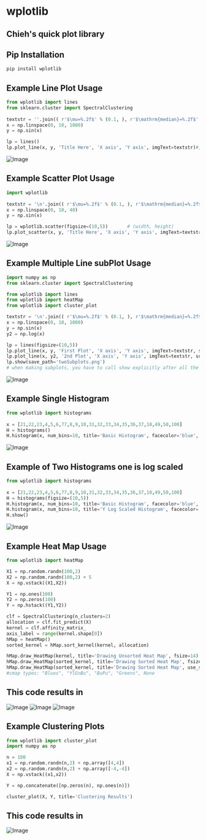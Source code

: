 # wplotlib
## Chieh's quick plot library
## Pip Installation
```sh
pip install wplotlib
```

## Example Line Plot Usage
```python
from wplotlib import lines
from sklearn.cluster import SpectralClustering
	
textstr = ''.join(( r'$\mu=%.2f$' % (0.1, ), r'$\mathrm{median}=%.2f$' % (0, ), r'$\sigma=%.2f$' % (33, )))
x = np.linspace(0, 10, 1000)
y = np.sin(x)

lp = lines()
lp.plot_line(x, y, 'Title Here', 'X axis', 'Y axis', imgText=textstr)#, outpath)	#x can be set to None
```
![Image](https://github.com/endsley/wPlotLib/blob/main/wplotlib/imgs/line_output.png?raw=true)


## Example Scatter Plot Usage
```python
import wplotlib 
	
textstr = '\n'.join(( r'$\mu=%.2f$' % (0.1, ), r'$\mathrm{median}=%.2f$' % (0, ), r'$\sigma=%.2f$' % (33, )))
x = np.linspace(0, 10, 40)
y = np.sin(x)

lp = wplotlib.scatter(figsize=(10,5))		# (width, height)
lp.plot_scatter(x, y, 'Title Here', 'X axis', 'Y axis', imgText=textstr)#, outpath)
```
![Image](https://github.com/endsley/wPlotLib/blob/main/wplotlib/imgs/scatterPlot.png?raw=true)


## Example Multiple Line subPlot Usage
```python
import numpy as np
from sklearn.cluster import SpectralClustering

from wplotlib import lines
from wplotlib import heatMap
from wplotlib import cluster_plot

textstr = '\n'.join(( r'$\mu=%.2f$' % (0.1, ), r'$\mathrm{median}=%.2f$' % (0, ), r'$\sigma=%.2f$' % (33, )))
x = np.linspace(0, 10, 1000)
y = np.sin(x)
y2 = np.log(x)

lp = lines(figsize=(10,5))
lp.plot_line(x, y, 'First Plot', 'X axis', 'Y axis', imgText=textstr, subplot=121)
lp.plot_line(x, y2, '2nd Plot', 'X axis', 'Y axis', imgText=textstr, subplot=122)
lp.show(save_path='twoSubplots.png') 
# when making subplots, you have to call show explicitly after all the plots, if you include path, then it will save instead of show

```
![Image](https://github.com/endsley/wPlotLib/blob/main/wplotlib/imgs/subplot_lines.png?raw=true)


## Example Single Histogram 
```python
from wplotlib import histograms
	
x = [21,22,23,4,5,6,77,8,9,10,31,32,33,34,35,36,37,18,49,50,100]
H = histograms()
H.histogram(x, num_bins=10, title='Basic Histogram', facecolor='blue', α=0.5, path=None)
```
![Image](https://github.com/endsley/wPlotLib/blob/main/wplotlib/imgs/basicHistogram.png?raw=true)


## Example of Two Histograms one is log scaled
```python
from wplotlib import histograms
	
x = [21,22,23,4,5,6,77,8,9,10,31,32,33,34,35,36,37,18,49,50,100]
H = histograms(figsize=(10,5))
H.histogram(x, num_bins=10, title='Basic Histogram', facecolor='blue', α=0.5, path=None, subplot=121)
H.histogram(x, num_bins=10, title='Y Log Scaled Histogram', facecolor='blue', α=0.5, path=None, subplot=122, ylogScale=True)
H.show()
```
![Image](https://github.com/endsley/wPlotLib/blob/main/wplotlib/imgs/TwoHistograms.png?raw=true)



## Example Heat Map Usage
```python
from wplotlib import heatMap

X1 = np.random.randn(100,2)
X2 = np.random.randn(100,2) + 5
X = np.vstack((X1,X2))

Y1 = np.ones(100)
Y2 = np.zeros(100)
Y = np.hstack((Y1,Y2))

clf = SpectralClustering(n_clusters=2)
allocation = clf.fit_predict(X)
kernel = clf.affinity_matrix_
axis_label = range(kernel.shape[0])
hMap = heatMap()
sorted_kernel = hMap.sort_kernel(kernel, allocation)

hMap.draw_HeatMap(kernel, title='Drawing Unsorted Heat Map', fsize=14)
hMap.draw_HeatMap(sorted_kernel, title='Drawing Sorted Heat Map', fsize=14)
hMap.draw_HeatMap(sorted_kernel, title='Drawing Sorted Heat Map', use_seaborn=True, vmin=0, vmax=1, center=None, linewidths=0, cmap=None, fsize=14)
#cmap types: "Blues", "YlGnBu", "BuPu", "Greens", None

```

## This code results in
![Image](https://github.com/endsley/wPlotLib/blob/main/wplotlib/imgs/Unsorted_HeatMap_output.png?raw=true)
![Image](https://github.com/endsley/wPlotLib/blob/main/wplotlib/imgs/Sorted_HeatMap_output.png?raw=true)
![Image](https://github.com/endsley/wPlotLib/blob/main/wplotlib/imgs/Sorted_HeatMap_output2.png?raw=true)

## Example Clustering Plots
```python
from wplotlib import cluster_plot
import numpy as np

n = 100
x1 = np.random.randn(n,2) + np.array([4,4])
x2 = np.random.randn(n,2) + np.array([-4,-4])
X = np.vstack((x1,x2))

Y = np.concatenate([np.zeros(n), np.ones(n)])

cluster_plot(X, Y, title='Clustering Results')
```

## This code results in
![Image](https://github.com/endsley/wPlotLib/blob/main/wplotlib/imgs/clustering.png?raw=true)

